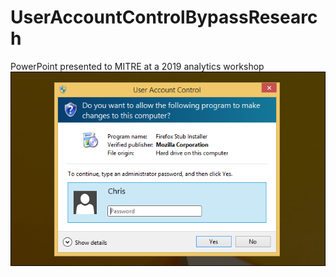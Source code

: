 # UserAccountControlBypassResearch
PowerPoint presented to MITRE at a 2019 analytics workshop
![alt text](https://github.com/CoolHandSquid/UserAccountControlBypassResearch/blob/main/uac.png)
